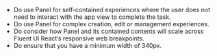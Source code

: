 - Do use Panel for self-contained experiences where the user does not need to interact with the app view to complete the task.
- Do use Panel for complex creation, edit or management experiences.
- Do consider how Panel and its contained contents will scale across Fluent UI React’s responsive web breakpoints.
- Do ensure that you have a minimum width of 340px.
